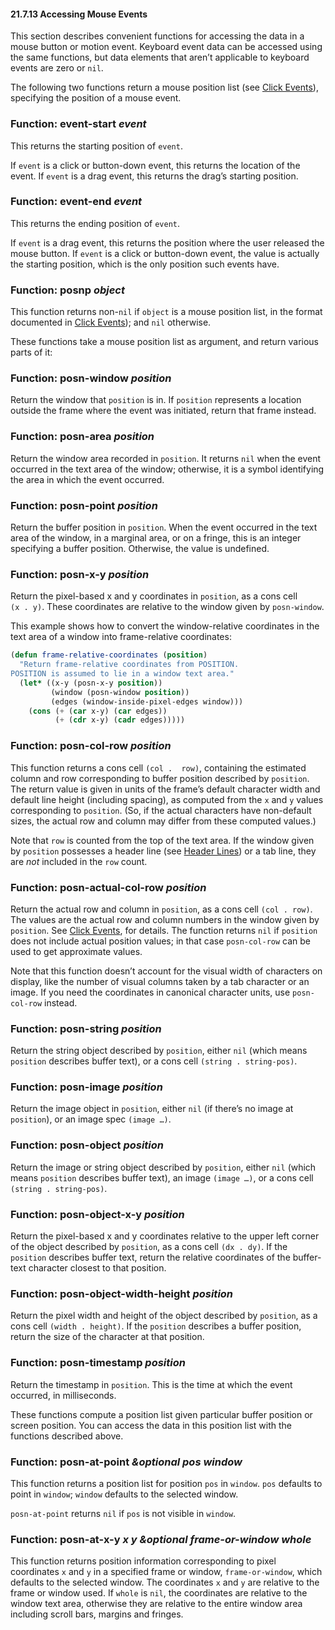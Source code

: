 

#### 21.7.13 Accessing Mouse Events

This section describes convenient functions for accessing the data in a mouse button or motion event. Keyboard event data can be accessed using the same functions, but data elements that aren’t applicable to keyboard events are zero or `nil`.

The following two functions return a mouse position list (see [Click Events](Click-Events.html)), specifying the position of a mouse event.

### Function: **event-start** *event*

This returns the starting position of `event`.

If `event` is a click or button-down event, this returns the location of the event. If `event` is a drag event, this returns the drag’s starting position.

### Function: **event-end** *event*

This returns the ending position of `event`.

If `event` is a drag event, this returns the position where the user released the mouse button. If `event` is a click or button-down event, the value is actually the starting position, which is the only position such events have.

### Function: **posnp** *object*

This function returns non-`nil` if `object` is a mouse position list, in the format documented in [Click Events](Click-Events.html)); and `nil` otherwise.

These functions take a mouse position list as argument, and return various parts of it:

### Function: **posn-window** *position*

Return the window that `position` is in. If `position` represents a location outside the frame where the event was initiated, return that frame instead.

### Function: **posn-area** *position*

Return the window area recorded in `position`. It returns `nil` when the event occurred in the text area of the window; otherwise, it is a symbol identifying the area in which the event occurred.

### Function: **posn-point** *position*

Return the buffer position in `position`. When the event occurred in the text area of the window, in a marginal area, or on a fringe, this is an integer specifying a buffer position. Otherwise, the value is undefined.

### Function: **posn-x-y** *position*

Return the pixel-based x and y coordinates in `position`, as a cons cell `(x . y)`. These coordinates are relative to the window given by `posn-window`.

This example shows how to convert the window-relative coordinates in the text area of a window into frame-relative coordinates:

```lisp
(defun frame-relative-coordinates (position)
  "Return frame-relative coordinates from POSITION.
POSITION is assumed to lie in a window text area."
  (let* ((x-y (posn-x-y position))
         (window (posn-window position))
         (edges (window-inside-pixel-edges window)))
    (cons (+ (car x-y) (car edges))
          (+ (cdr x-y) (cadr edges)))))
```

### Function: **posn-col-row** *position*

This function returns a cons cell `(col .  row)`, containing the estimated column and row corresponding to buffer position described by `position`. The return value is given in units of the frame’s default character width and default line height (including spacing), as computed from the `x` and `y` values corresponding to `position`. (So, if the actual characters have non-default sizes, the actual row and column may differ from these computed values.)

Note that `row` is counted from the top of the text area. If the window given by `position` possesses a header line (see [Header Lines](Header-Lines.html)) or a tab line, they are *not* included in the `row` count.

### Function: **posn-actual-col-row** *position*

Return the actual row and column in `position`, as a cons cell `(col . row)`. The values are the actual row and column numbers in the window given by `position`. See [Click Events](Click-Events.html), for details. The function returns `nil` if `position` does not include actual position values; in that case `posn-col-row` can be used to get approximate values.

Note that this function doesn’t account for the visual width of characters on display, like the number of visual columns taken by a tab character or an image. If you need the coordinates in canonical character units, use `posn-col-row` instead.

### Function: **posn-string** *position*

Return the string object described by `position`, either `nil` (which means `position` describes buffer text), or a cons cell `(string . string-pos)`.

### Function: **posn-image** *position*

Return the image object in `position`, either `nil` (if there’s no image at `position`), or an image spec `(image …)`.

### Function: **posn-object** *position*

Return the image or string object described by `position`, either `nil` (which means `position` describes buffer text), an image `(image …)`, or a cons cell `(string . string-pos)`.

### Function: **posn-object-x-y** *position*

Return the pixel-based x and y coordinates relative to the upper left corner of the object described by `position`, as a cons cell `(dx . dy)`. If the `position` describes buffer text, return the relative coordinates of the buffer-text character closest to that position.

### Function: **posn-object-width-height** *position*

Return the pixel width and height of the object described by `position`, as a cons cell `(width . height)`. If the `position` describes a buffer position, return the size of the character at that position.

### Function: **posn-timestamp** *position*

Return the timestamp in `position`. This is the time at which the event occurred, in milliseconds.

These functions compute a position list given particular buffer position or screen position. You can access the data in this position list with the functions described above.

### Function: **posn-at-point** *\&optional pos window*

This function returns a position list for position `pos` in `window`. `pos` defaults to point in `window`; `window` defaults to the selected window.

`posn-at-point` returns `nil` if `pos` is not visible in `window`.

### Function: **posn-at-x-y** *x y \&optional frame-or-window whole*

This function returns position information corresponding to pixel coordinates `x` and `y` in a specified frame or window, `frame-or-window`, which defaults to the selected window. The coordinates `x` and `y` are relative to the frame or window used. If `whole` is `nil`, the coordinates are relative to the window text area, otherwise they are relative to the entire window area including scroll bars, margins and fringes.
